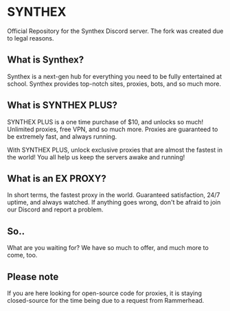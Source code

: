 # SYNTHEX
Official Repository for the Synthex Discord server. The fork was created due to legal reasons.

## What is Synthex?
Synthex is a next-gen hub for everything you need to be fully entertained at school. Synthex provides top-notch sites, proxies, bots, and so much more.

## What is SYNTHEX PLUS?
SYNTHEX PLUS is a one time purchase of $10, and unlocks so much! Unlimited proxies, free VPN, and so much more. Proxies are guaranteed to be extremely fast, and always running.

With SYNTHEX PLUS, unlock exclusive proxies that are almost the fastest in the world!
You all help us keep the servers awake and running!

## What is an EX PROXY?
In short terms, the fastest proxy in the world. Guaranteed satisfaction, 24/7 uptime, and always watched. If anything goes wrong, don't be afraid to join our Discord and report a problem.


## So..
What are you waiting for? We have so much to offer, and much more to come, too.

## Please note
If you are here looking for open-source code for proxies, it is staying closed-source for the time being due to a request from Rammerhead.
